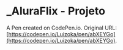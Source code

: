 # _AluraFlix - Projeto

A Pen created on CodePen.io. Original URL: [https://codepen.io/Luizoka/pen/abXEYGo](https://codepen.io/Luizoka/pen/abXEYGo).

